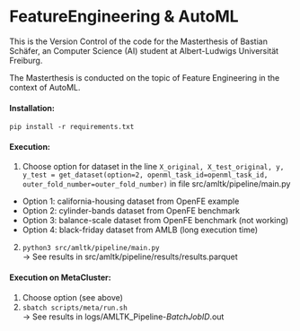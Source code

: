 # FeatureEngineering & AutoML
This is the Version Control of the code for the Masterthesis of Bastian Schäfer, an Computer Science (AI) student at Albert-Ludwigs Universität Freiburg.

The Masterthesis is conducted on the topic of Feature Engineering in the context of AutoML.

#### Installation:
`pip install -r requirements.txt`

#### Execution:
1. Choose option for dataset in the line `X_original, X_test_original, y, y_test = get_dataset(option=2, openml_task_id=openml_task_id, outer_fold_number=outer_fold_number)` in file src/amltk/pipeline/main.py
- Option 1: california-housing dataset from OpenFE example
- Option 2: cylinder-bands dataset from OpenFE benchmark
- Option 3: balance-scale dataset from OpenFE benchmark (not working)
- Option 4: black-friday dataset from AMLB (long execution time)

2. `python3 src/amltk/pipeline/main.py`
<br>&rarr; See results in src/amltk/pipeline/results/results.parquet

#### Execution on MetaCluster:
1. Choose option (see above)
2. `sbatch scripts/meta/run.sh`
<br>&rarr; See results in logs/AMLTK_Pipeline-_BatchJobID_.out